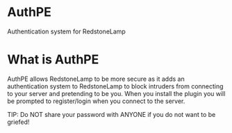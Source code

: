 # AuthPE
Authentication system for RedstoneLamp


# What is AuthPE
AuthPE allows RedstoneLamp to be more secure as it adds an authentication system to RedstoneLamp to block intruders from connecting to your server and pretending to be you.  When you install the plugin you will be prompted to register/login when you connect to the server.


TIP: Do NOT share your password with ANYONE if you do not want to be griefed!